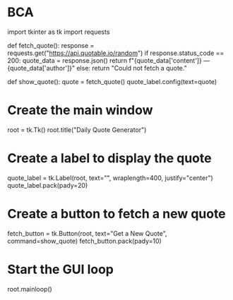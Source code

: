 # BCA
import tkinter as tk
import requests

def fetch_quote():
    response = requests.get("https://api.quotable.io/random")
    if response.status_code == 200:
        quote_data = response.json()
        return f"{quote_data['content']} — {quote_data['author']}"
    else:
        return "Could not fetch a quote."

def show_quote():
    quote = fetch_quote()
    quote_label.config(text=quote)

# Create the main window
root = tk.Tk()
root.title("Daily Quote Generator")

# Create a label to display the quote
quote_label = tk.Label(root, text="", wraplength=400, justify="center")
quote_label.pack(pady=20)

# Create a button to fetch a new quote
fetch_button = tk.Button(root, text="Get a New Quote", command=show_quote)
fetch_button.pack(pady=10)

# Start the GUI loop
root.mainloop()

